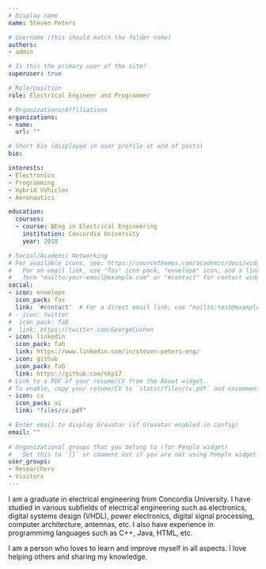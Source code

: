 ```yaml
---
# Display name
name: Steven Peters

# Username (this should match the folder name)
authors:
- admin

# Is this the primary user of the site?
superuser: true

# Role/position
role: Electrical Engineer and Programmer

# Organizations/Affiliations
organizations:
- name:
  url: ""

# Short bio (displayed in user profile at end of posts)
bio:

interests:
- Electronics
- Programming
- Hybrid Vehicles
- Aeronautics

education:
  courses:
  - course: BEng in Electrical Engineering
    institution: Concordia University
    year: 2018

# Social/Academic Networking
# For available icons, see: https://sourcethemes.com/academic/docs/widgets/#icons
#   For an email link, use "fas" icon pack, "envelope" icon, and a link in the
#   form "mailto:your-email@example.com" or "#contact" for contact widget.
social:
- icon: envelope
  icon_pack: fas
  link: '#contact'  # For a direct email link, use "mailto:test@example.org".
# - icon: twitter
#  icon_pack: fab
#  link: https://twitter.com/GeorgeCushen
- icon: linkedin
  icon_pack: fab
  link: https://www.linkedin.com/in/steven-peters-eng/
- icon: github
  icon_pack: fab
  link: https://github.com/skp17
# Link to a PDF of your resume/CV from the About widget.
# To enable, copy your resume/CV to `static/files/cv.pdf` and uncomment the lines below.  
- icon: cv
  icon_pack: ai
  link: "files/cv.pdf"

# Enter email to display Gravatar (if Gravatar enabled in Config)
email: ""
  
# Organizational groups that you belong to (for People widget)
#   Set this to `[]` or comment out if you are not using People widget.  
user_groups:
- Researchers
- Visitors
---
```


I am a graduate in electrical engineering from Concordia University. I have studied in various subfields of electrical engineering
such as electronics, digital systems design (VHDL), power electronics, digital signal processing, computer architecture, antennas, etc.
I also have experience in programmimg languages such as C++, Java, HTML, etc.

I am a person who loves to learn and improve myself in all aspects. I love helping others and sharing my knowledge.
